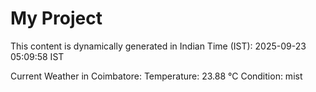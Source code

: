 # My Project

This content is dynamically generated in Indian Time (IST): 2025-09-23 05:09:58 IST


Current Weather in Coimbatore:
Temperature: 23.88 °C
Condition: mist
